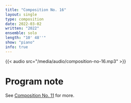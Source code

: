 ```yaml
---
title: "Composition No. 16"
layout: single
type: composition
date: 2022-03-02
written: "2022"
ensemble: solo
length: "10' 48''"
show: "piano"
info: true
---
```


{{< audio src="/media/audio/composition-no-16.mp3" >}}

# Program note

See [Composition No. 11](/works/solo/composition-no.-11) for more.